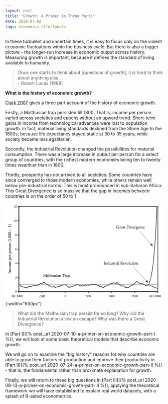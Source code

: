 ```yaml
---
layout: post
title: "Growth: A Primer in Three Parts"
date: 2020-07-02
tags: economics effortposts
---
```


In these turbulent and uncertain times, it is easy to focus only on the violent economic fluctuations within the business cycle. But there is also a bigger picture - the longer-run increase in economic output across history. Measuring growth is important, because it defines the standard of living available to humanity.

> Once one starts to think about [questions of growth], it is hard to think about anything else. <br>
> \- Robert Lucas (1988)

**What is the history of economic growth?**

[Clark 2007](http://assets.press.princeton.edu/chapters/s8461.pdf) gives a three part account of the history of economic growth.

Firstly, a Malthusian trap persisted till 1800. That is, income per person varied across societies and epochs without an upward trend. Short-term gains in income from technological advances were lost to population growth. In fact, material living standards declined from the Stone Age to the 1800s, because life expectancy stayed static at 30 to 35 years, while society became less egalitarian.

Secondly, the Industrial Revolution changed the possibilities for material consumption. There was a large increase in output per person for a select group of countries, with the richest modern economies being ten to twenty times wealthier than in 1800.

Thirdly, prosperity has not arrived to all societies. Some countries have since converged to those modern economies, while others remain well below pre-industrial norms. This is most pronounced in sub-Saharan Africa. This Great Divergence is so massive that the gap in incomes between countries is on the order of 50 to 1.

![History](/assets/historyofgrowth.png){:width="650px"}

> What did the Malthusian trap persist for so long? Why did the Industrial Revolution allow an escape? Why was there a Great Divergence?

In [Part I]({% post_url 2020-07-10-a-primer-on-economic-growth-part-I %}), we will look at some basic theoretical models that describe economic growth.

We will go on to examine the "big history" reasons for why countries are able to grow their factors of production and improve their productivity in [Part II]({% post_url 2020-07-24-a-primer-on-economic-growth-part-II %}) - that is, the fundamental rather than proximate explanation for growth.

Finally, we will return to these big questions in [Part III]({% post_url 2020-09-13-a-primer-on-economic-growth-part-III %}), applying the theoretical framework we will have established to explain real world datasets, with a splash of R-aided econometrics.
